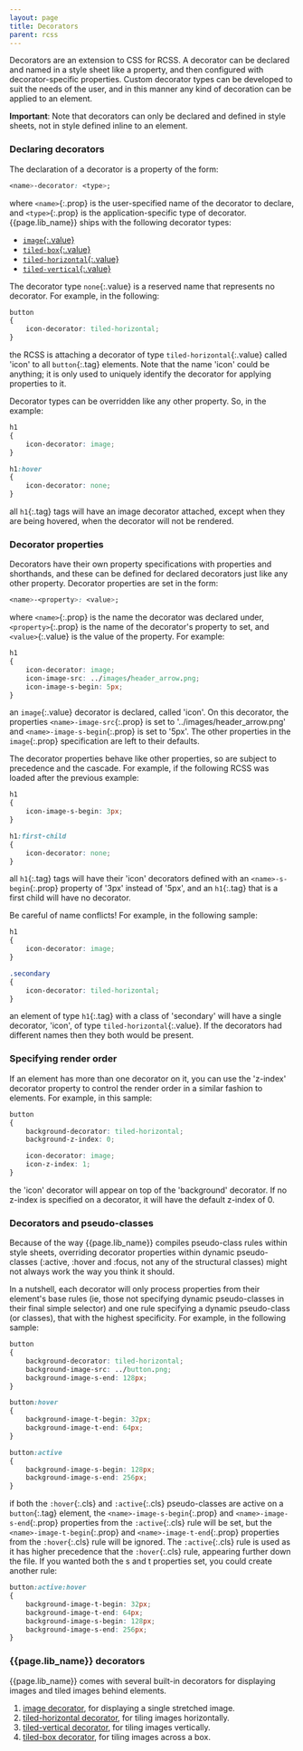 ```yaml
---
layout: page
title: Decorators
parent: rcss
---
```


Decorators are an extension to CSS for RCSS. A decorator can be declared and named in a style sheet like a property, and then configured with decorator-specific properties. Custom decorator types can be developed to suit the needs of the user, and in this manner any kind of decoration can be applied to an element.

**Important**: Note that decorators can only be declared and defined in style sheets, not in style defined inline to an element.

### Declaring decorators

The declaration of a decorator is a property of the form:

```css
<name>-decorator: <type>;
```

where `<name>`{:.prop} is the user-specified name of the decorator to declare, and `<type>`{:.prop} is the application-specific type of decorator. {{page.lib_name}} ships with the following decorator types: 

* [`image`{:.value}](decorators/image.html)
* [`tiled-box`{:.value}](decorators/tiled_box.html)
* [`tiled-horizontal`{:.value}](decorators/tiled_horizontal.html)
* [`tiled-vertical`{:.value}](decorators/tiled_vertical.html)

The decorator type `none`{:.value} is a reserved name that represents no decorator. For example, in the following:

```css
button
{
	icon-decorator: tiled-horizontal;
}
```

the RCSS is attaching a decorator of type `tiled-horizontal`{:.value} called 'icon' to all `button`{:.tag} elements. Note that the name 'icon' could be anything; it is only used to uniquely identify the decorator for applying properties to it.

Decorator types can be overridden like any other property. So, in the example:

```css
h1
{
	icon-decorator: image;
}

h1:hover
{
	icon-decorator: none;
}
```

all `h1`{:.tag} tags will have an image decorator attached, except when they are being hovered, when the decorator will not be rendered.

### Decorator properties

Decorators have their own property specifications with properties and shorthands, and these can be defined for declared decorators just like any other property. Decorator properties are set in the form:

```css
<name>-<property>: <value>;
```

where `<name>`{:.prop} is the name the decorator was declared under, `<property>`{:.prop} is the name of the decorator's property to set, and `<value>`{:.value} is the value of the property. For example:

```css
h1
{
	icon-decorator: image;
	icon-image-src: ../images/header_arrow.png;
	icon-image-s-begin: 5px;
}
```

an `image`{:.value} decorator is declared, called 'icon'. On this decorator, the properties `<name>-image-src`{:.prop} is set to '../images/header_arrow.png' and `<name>-image-s-begin`{:.prop} is set to '5px'. The other properties in the `image`{:.prop} specification are left to their defaults.

The decorator properties behave like other properties, so are subject to precedence and the cascade. For example, if the following RCSS was loaded after the previous example:

```css
h1
{
	icon-image-s-begin: 3px;
}

h1:first-child
{
	icon-decorator: none;
}
```

all `h1`{:.tag} tags will have their 'icon' decorators defined with an `<name>-s-begin`{:.prop} property of '3px' instead of '5px', and an `h1`{:.tag} that is a first child will have no decorator.

Be careful of name conflicts! For example, in the following sample:

```css
h1
{
	icon-decorator: image;
}

.secondary
{
	icon-decorator: tiled-horizontal;
}
```

an element of type `h1`{:.tag} with a class of 'secondary' will have a single decorator, 'icon', of type `tiled-horizontal`{:.value}. If the decorators had different names then they both would be present.

### Specifying render order

If an element has more than one decorator on it, you can use the 'z-index' decorator property to control the render order in a similar fashion to elements. For example, in this sample:

```css
button
{
	background-decorator: tiled-horizontal;
	background-z-index: 0;

	icon-decorator: image;
	icon-z-index: 1;
}
```

the 'icon' decorator will appear on top of the 'background' decorator. If no z-index is specified on a decorator, it will have the default z-index of 0.

### Decorators and pseudo-classes

Because of the way {{page.lib_name}} compiles pseudo-class rules within style sheets, overriding decorator properties within dynamic pseudo-classes (:active, :hover and :focus, not any of the structural classes) might not always work the way you think it should.

In a nutshell, each decorator will only process properties from their element's base rules (ie, those not specifying dynamic pseudo-classes in their final simple selector) and one rule specifying a dynamic pseudo-class (or classes), that with the highest specificity. For example, in the following sample:

```css
button
{
	background-decorator: tiled-horizontal;
	background-image-src: ../button.png;
	background-image-s-end: 128px;
}

button:hover
{
	background-image-t-begin: 32px;
	background-image-t-end: 64px;
}

button:active
{
	background-image-s-begin: 128px;
	background-image-s-end: 256px;
}
```

if both the `:hover`{:.cls} and `:active`{:.cls} pseudo-classes are active on a `button`{:.tag} element, the `<name>-image-s-begin`{:.prop} and `<name>-image-s-end`{:.prop} properties from the `:active`{:.cls} rule will be set, but the `<name>-image-t-begin`{:.prop} and `<name>-image-t-end`{:.prop} properties from the `:hover`{:.cls} rule will be ignored. The `:active`{:.cls} rule is used as it has higher precedence that the `:hover`{:.cls} rule, appearing further down the file. If you wanted both the s and t properties set, you could create another rule:

```css
button:active:hover
{
	background-image-t-begin: 32px;
	background-image-t-end: 64px;
	background-image-s-begin: 128px;
	background-image-s-end: 256px;
}
```

### {{page.lib_name}} decorators

{{page.lib_name}} comes with several built-in decorators for displaying images and tiled images behind elements.

1. [image decorator](decorators/image.html), for displaying a single stretched image.
2. [tiled-horizontal decorator](decorators/tiled_horizontal.html), for tiling images horizontally. 
3. [tiled-vertical decorator](decorators/tiled_vertical.html), for tiling images vertically.
4. [tiled-box decorator](decorators/tiled_box.html), for tiling images across a box.
